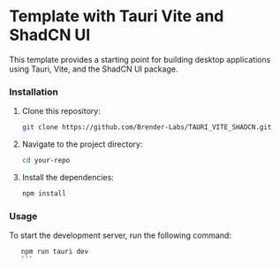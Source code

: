 # Template with Tauri Vite and ShadCN UI

This template provides a starting point for building desktop applications using Tauri, Vite, and the ShadCN UI package.


### Installation

1. Clone this repository:

    ```bash
    git clone https://github.com/Brender-Labs/TAURI_VITE_SHADCN.git
    ```

2. Navigate to the project directory:

    ```bash
    cd your-repo
    ```

3. Install the dependencies:

    ```bash
    npm install
    ```

### Usage

To start the development server, run the following command:

 ```bash
    npm run tauri dev
    ```
